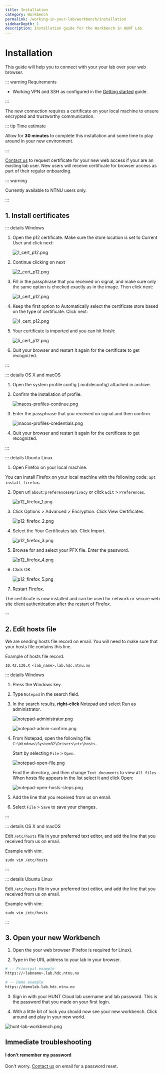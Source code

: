 ```yaml
---
title: Installation
category: Workbench
permalink: /working-in-your-lab/workbench/installation
sidebarDepth: 1
description: Installation guide for the Workbench in HUNT Lab.
---
```


# Installation

This guide will help you to connect with your your lab over your web browser.

::: warning Requirements

- Working VPN and SSH as configured in the [Getting started](/getting-started/) guide.

:::

The new connection requires a certificate on your local machine to ensure encrypted and trustworthy communication.

::: tip Time estimate

Allow for **30 minutes** to complete this installation and some time to play around in your new environment.

:::

[Contact us](/contact) to request certificate for your new web access if your are an existing lab user. New users will receive certificate for browser access as part of their regular onboarding.

::: warning

Currently available to NTNU users only.

:::


## 1. Install certificates


::: details Windows

1. Open the p12 certificate. Make sure the store location is set to Current User and click next:

   ![1_cert_p12.png](./images/1_cert_p12.png)

2. Continue clicking on next

   ![2_cert_p12.png](./images/2_cert_p12.png)

3. Fill in the passphrase that you received on signal, and make sure only the same option is checked exactly as in the image. Then click next:

   ![3_cert_p12.png](./images/3_cert_p12.png)

4. Keep the first option to Automatically select the certificate store based on the type of certificate. Click next:

   ![4_cert_p12.png](./images/4_cert_p12.png)

5. Your certificate is imported and you can hit finish:

   ![5_cert_p12.png](./images/5_cert_p12.png)

6. Quit your browser and restart it again for the certificate to get recognized.

:::


::: details OS X and macOS

1. Open the system profile config (.mobileconfig) attached in archive.

2. Confirm the installation of profile.

   ![macos-profiles-continue.png](./images/macos-profiles-continue.png)

3. Enter the passphrase that you received on signal and then confirm.

   ![macos-profiles-credentials.png](./images/macos-profiles-credentials.png)

4. Quit your browser and restart it again for the certificate to get recognized.

:::


::: details Ubuntu Linux

1. Open Firefox on your local machine.

You can install Firefox on your local machine with the following code: `apt install firefox`.

2. Open url `about:preferences#privacy` or click `Edit` > `Preferences`.

   ![p12_firefox_1.png](./images/p12_firefox_1.png)

3. Click Options > Advanced > Encryption. Click View Certificates.

   ![p12_firefox_2.png](./images/p12_firefox_2.png)

4. Select the Your Certificates tab. Click Import.

   ![p12_firefox_3.png](./images/p12_firefox_3.png)

5. Browse for and select your PFX file. Enter the password.

   ![p12_firefox_4.png](./images/p12_firefox_4.png)

6. Click OK.

   ![p12_firefox_5.png](./images/p12_firefox_5.png)

7. Restart Firefox.

The certificate is now installed and can be used for network or secure web site client authentication after the restart of Firefox.

:::

## 2. Edit hosts file

We are sending hosts file record on email. You will need to make sure that your hosts file contains this line.

Example of hosts file record:
```
10.42.130.X <lab_name>.lab.hdc.ntnu.no
```

::: details Windows

  1. Press the Windows key.

  2. Type `Notepad` in the search field.

  3. In the search results, **right-click** Notepad and select Run as administrator.

     ![notepad-administrator.png](./images/notepad-administrator.png)

     ![notepad-admin-confirm.png](./images/notepad-admin-confirm.png)

  4. From Notepad, open the following file: `C:\Windows\System32\Drivers\etc\hosts`.

     Start by selecting `File` > `Open`.

     ![notepad-open-file.png](./images/notepad-open-file.png)

     Find the directory, and then change `Text documents` to view `All files`.
     When hosts file appears in the list select it and click Open:

     ![notepad-open-hosts-steps.png](./images/notepad-open-hosts-steps.png)

  5. Add the line that you received from us on email.

  6. Select `File` > `Save` to save your changes.

:::

::: details OS X and macOS

  Edit `/etc/hosts` file in your preferred text editor, and add the line that you received from us on email.

  Example with vim:

  ```
  sudo vim /etc/hosts
  ```

:::

::: details Ubuntu Linux

  Edit `/etc/hosts` file in your preferred text editor, and add the line that you received from us on email.

  Example with vim:

  ```
  sudo vim /etc/hosts
  ```

:::

## 3. Open your new Workbench

1. Open the your web browser (Firefox is required for Linux).

2. Type in the URL address to your lab in your browser.

```bash
# -- Principal example
https://<labname>.lab.hdc.ntnu.no

# -- Demo example
https://demolab.lab.hdc.ntnu.no
```

3. Sign in with your HUNT Cloud lab username and lab password. This is the password that you made on your first login.

4. With a little bit of luck you should now see your new workbench. Click around and play in your new world.

  ![hunt-lab-workbench.png](./images/hunt-lab-workbench.png)



## Immediate troubleshooting

#### I don't remember my password

Don't worry. [Contact us](/contact) on email for a password reset.
